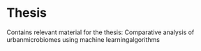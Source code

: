 # Thesis
Contains relevant material for the thesis: Comparative analysis of urbanmicrobiomes using machine learningalgorithms
